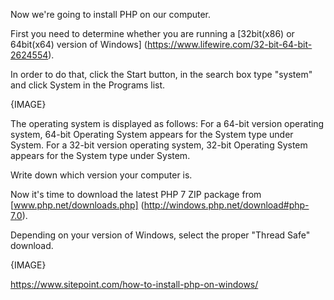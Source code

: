 Now we're going to install PHP on our computer.

First you need to determine whether you are running a [32bit(x86) or 64bit(x64) version of Windows] (https://www.lifewire.com/32-bit-64-bit-2624554).

In order to do that, click the Start button, in the search box type "system" and click System in the Programs list.

{IMAGE}

The operating system is displayed as follows:
For a 64-bit version operating system, 64-bit Operating System appears for the System type under System.
For a 32-bit version operating system, 32-bit Operating System appears for the System type under System.

Write down which version your computer is.

Now it's time to download the latest PHP 7 ZIP package from [www.php.net/downloads.php] (http://windows.php.net/download#php-7.0).

Depending on your version of Windows, select the proper "Thread Safe" download.

{IMAGE}

https://www.sitepoint.com/how-to-install-php-on-windows/
